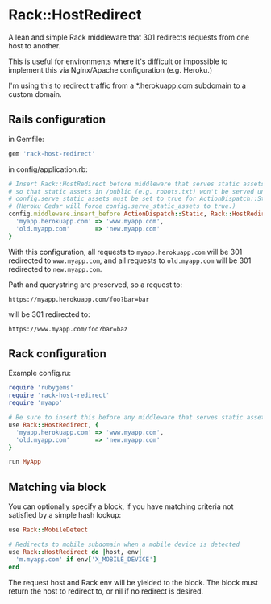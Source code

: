 Rack::HostRedirect
==================

A lean and simple Rack middleware that 301 redirects requests from one host to another.

This is useful for environments where it's difficult or impossible to implement this via Nginx/Apache configuration (e.g. Heroku.)

I'm using this to redirect traffic from a *.herokuapp.com subdomain to a custom domain.


Rails configuration
-------------------

in Gemfile:

```ruby
gem 'rack-host-redirect'
```

in config/application.rb:

```ruby
# Insert Rack::HostRedirect before middleware that serves static assets,
# so that static assets in /public (e.g. robots.txt) won't be served under an obsolete host.
# config.serve_static_assets must be set to true for ActionDispatch::Static to be present
# (Heroku Cedar will force config.serve_static_assets to true.)
config.middleware.insert_before ActionDispatch::Static, Rack::HostRedirect, {
  'myapp.herokuapp.com' => 'www.myapp.com',
  'old.myapp.com'       => 'new.myapp.com'
}
```

With this configuration, all requests to ```myapp.herokuapp.com``` will be 301 redirected to ```www.myapp.com```, and all requests to ```old.myapp.com``` will be 301 redirected to ```new.myapp.com```.

Path and querystring are preserved, so a request to:

    https://myapp.herokuapp.com/foo?bar=bar

will be 301 redirected to:

    https://www.myapp.com/foo?bar=baz


Rack configuration
------------------

Example config.ru:

```ruby
require 'rubygems'
require 'rack-host-redirect'
require 'myapp'

# Be sure to insert this before any middleware that serves static assets
use Rack::HostRedirect, {
  'myapp.herokuapp.com' => 'www.myapp.com',
  'old.myapp.com'       => 'new.myapp.com'
}

run MyApp
```


Matching via block
------------------

You can optionally specify a block, if you have matching criteria not satisfied by a simple hash lookup:

```ruby
use Rack::MobileDetect

# Redirects to mobile subdomain when a mobile device is detected
use Rack::HostRedirect do |host, env|
  'm.myapp.com' if env['X_MOBILE_DEVICE']
end
```

The request host and Rack env will be yielded to the block. The block must return the host to redirect to, or nil if no redirect is desired.
